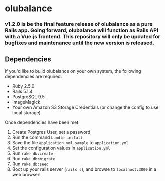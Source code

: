 # olubalance

### v1.2.0 is be the final feature release of olubalance as a pure Rails app. Going forward, olubalance will function as Rails API with a Vue.js frontend. This repository will only be updated for bugfixes and maintenance until the new version is released.

Dependencies
------

If you'd like to build olubalance on your own system, the following dependencies are required:

* Ruby 2.5.0
* Rails 5.1.4
* PostgreSQL 9.5
* ImageMagick
* Your own Amazon S3 Storage Credentials (or change the config to use local storage)

Once dependencies have been met:

1. Create Postgres User, set a password
2. Run the command `bundle install`
3. Save the file `application.yml.sample` to `application.yml`
4. Set the configuration values in `application.yml`
5. Run `rake db:create`
6. Run `rake db:migrate`
7. Run `rake db:seed`
8. Boot up your rails server (`rails s`), and browse to `localhost:3000` in a web browser!
